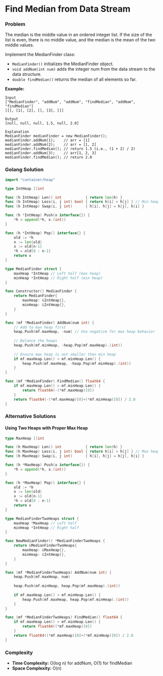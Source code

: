 # Find Median from Data Stream

### Problem
The median is the middle value in an ordered integer list. If the size of the list is even, there is no middle value, and the median is the mean of the two middle values.

Implement the MedianFinder class:
- `MedianFinder()` initializes the MedianFinder object.
- `void addNum(int num)` adds the integer num from the data stream to the data structure.
- `double findMedian()` returns the median of all elements so far.

**Example:**
```
Input
["MedianFinder", "addNum", "addNum", "findMedian", "addNum", "findMedian"]
[[], [1], [2], [], [3], []]

Output
[null, null, null, 1.5, null, 2.0]

Explanation
MedianFinder medianFinder = new MedianFinder();
medianFinder.addNum(1);    // arr = [1]
medianFinder.addNum(2);    // arr = [1, 2]
medianFinder.findMedian(); // return 1.5 (i.e., (1 + 2) / 2)
medianFinder.addNum(3);    // arr[1, 2, 3]
medianFinder.findMedian(); // return 2.0
```

### Golang Solution

```go
import "container/heap"

type IntHeap []int

func (h IntHeap) Len() int           { return len(h) }
func (h IntHeap) Less(i, j int) bool { return h[i] < h[j] } // Min heap
func (h IntHeap) Swap(i, j int)      { h[i], h[j] = h[j], h[i] }

func (h *IntHeap) Push(x interface{}) {
    *h = append(*h, x.(int))
}

func (h *IntHeap) Pop() interface{} {
    old := *h
    n := len(old)
    x := old[n-1]
    *h = old[0 : n-1]
    return x
}

type MedianFinder struct {
    maxHeap *IntHeap // Left half (max heap)
    minHeap *IntHeap // Right half (min heap)
}

func Constructor() MedianFinder {
    return MedianFinder{
        maxHeap: &IntHeap{},
        minHeap: &IntHeap{},
    }
}

func (mf *MedianFinder) AddNum(num int) {
    // Add to max heap first
    heap.Push(mf.maxHeap, -num) // Use negative for max heap behavior
    
    // Balance the heaps
    heap.Push(mf.minHeap, -heap.Pop(mf.maxHeap).(int))
    
    // Ensure max heap is not smaller than min heap
    if mf.maxHeap.Len() < mf.minHeap.Len() {
        heap.Push(mf.maxHeap, -heap.Pop(mf.minHeap).(int))
    }
}

func (mf *MedianFinder) FindMedian() float64 {
    if mf.maxHeap.Len() > mf.minHeap.Len() {
        return float64(-(*mf.maxHeap)[0])
    }
    return float64(-(*mf.maxHeap)[0]+(*mf.minHeap)[0]) / 2.0
}
```

### Alternative Solutions

#### **Using Two Heaps with Proper Max Heap**
```go
type MaxHeap []int

func (h MaxHeap) Len() int           { return len(h) }
func (h MaxHeap) Less(i, j int) bool { return h[i] > h[j] } // Max heap
func (h MaxHeap) Swap(i, j int)      { h[i], h[j] = h[j], h[i] }

func (h *MaxHeap) Push(x interface{}) {
    *h = append(*h, x.(int))
}

func (h *MaxHeap) Pop() interface{} {
    old := *h
    n := len(old)
    x := old[n-1]
    *h = old[0 : n-1]
    return x
}

type MedianFinderTwoHeaps struct {
    maxHeap *MaxHeap // Left half
    minHeap *IntHeap // Right half
}

func NewMedianFinder() *MedianFinderTwoHeaps {
    return &MedianFinderTwoHeaps{
        maxHeap: &MaxHeap{},
        minHeap: &IntHeap{},
    }
}

func (mf *MedianFinderTwoHeaps) AddNum(num int) {
    heap.Push(mf.maxHeap, num)
    
    heap.Push(mf.minHeap, heap.Pop(mf.maxHeap).(int))
    
    if mf.maxHeap.Len() < mf.minHeap.Len() {
        heap.Push(mf.maxHeap, heap.Pop(mf.minHeap).(int))
    }
}

func (mf *MedianFinderTwoHeaps) FindMedian() float64 {
    if mf.maxHeap.Len() > mf.minHeap.Len() {
        return float64((*mf.maxHeap)[0])
    }
    return float64((*mf.maxHeap)[0]+(*mf.minHeap)[0]) / 2.0
}
```

### Complexity
- **Time Complexity:** O(log n) for addNum, O(1) for findMedian
- **Space Complexity:** O(n)
